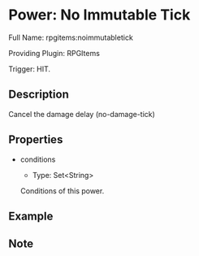 # Power: No Immutable Tick

<!-- This file is generated ingame by `/rpgitem gen-wiki`. -->
<!-- Please only edit between "beginCustomXXXX" and "endCustomXXXX".  -->
<!-- If you want to edit description of this power or property, -->
<!-- please edit corresponding section in "resources/lang/en_US.yml" -->

Full Name: rpgitems:noimmutabletick

Providing Plugin: RPGItems

Trigger: HIT.

<!-- beginCustomHeader -->
<!-- endCustomHeader -->

## Description

Cancel the damage delay (no-damage-tick)
<!-- beginCustomDescription -->
<!-- endCustomDescription -->

## Properties

* conditions

  * Type: Set&lt;String&gt;

  Conditions of this power.

<!-- beginCustomProperties -->
<!-- endCustomProperties -->

## Example

<!-- beginCustomExample -->
<!-- endCustomExample -->

## Note

<!-- beginCustomNote -->
<!-- endCustomNote -->
